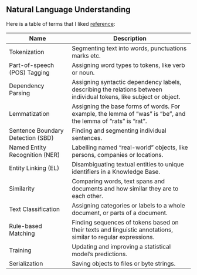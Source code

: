Natural Language Understanding
------------------------------

Here is a table of terms that I liked [reference](https://spacy.io/usage/spacy-101#features):

| Name   |      Description      |
|----------|-------------|
| Tokenization |  Segmenting text into words, punctuations marks etc. |
| Part-of-speech (POS) Tagging |    Assigning word types to tokens, like verb or noun.   |
| Dependency Parsing |	Assigning syntactic dependency labels, describing the relations between individual tokens, like subject or object. |
| Lemmatization |	Assigning the base forms of words. For example, the lemma of “was” is “be”, and the lemma of “rats” is “rat”. |
| Sentence Boundary Detection (SBD) |	Finding and segmenting individual sentences. |
| Named Entity Recognition (NER) |	Labelling named “real-world” objects, like persons, companies or locations. |
| Entity Linking (EL) |	Disambiguating textual entities to unique identifiers in a Knowledge Base. |
| Similarity |	Comparing words, text spans and documents and how similar they are to each other. |
| Text Classification |	Assigning categories or labels to a whole document, or parts of a document. |
| Rule-based Matching |	Finding sequences of tokens based on their texts and linguistic annotations, similar to regular expressions. |
| Training |	Updating and improving a statistical model’s predictions. |
| Serialization |	Saving objects to files or byte strings. |
